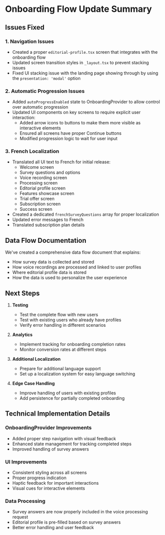 # Onboarding Flow Update Summary

## Issues Fixed

### 1. Navigation Issues

- Created a proper `editorial-profile.tsx` screen that integrates with the onboarding flow
- Updated screen transition styles in `_layout.tsx` to prevent stacking issues
- Fixed UI stacking issue with the landing page showing through by using the `presentation: 'modal'` option

### 2. Automatic Progression Issues

- Added `autoProgressEnabled` state to OnboardingProvider to allow control over automatic progression
- Updated UI components on key screens to require explicit user interaction:
  - Added arrow icons to buttons to make them more visible as interactive elements
  - Ensured all screens have proper Continue buttons
  - Modified progression logic to wait for user input

### 3. French Localization

- Translated all UI text to French for initial release:
  - Welcome screen
  - Survey questions and options
  - Voice recording screen
  - Processing screen
  - Editorial profile screen
  - Features showcase screen
  - Trial offer screen
  - Subscription screen
  - Success screen
- Created a dedicated `frenchSurveyQuestions` array for proper localization
- Updated error messages to French
- Translated subscription plan details

## Data Flow Documentation

We've created a comprehensive data flow document that explains:

- How survey data is collected and stored
- How voice recordings are processed and linked to user profiles
- Where editorial profile data is stored
- How the data is used to personalize the user experience

## Next Steps

1. **Testing**

   - Test the complete flow with new users
   - Test with existing users who already have profiles
   - Verify error handling in different scenarios

2. **Analytics**

   - Implement tracking for onboarding completion rates
   - Monitor conversion rates at different steps

3. **Additional Localization**

   - Prepare for additional language support
   - Set up a localization system for easy language switching

4. **Edge Case Handling**
   - Improve handling of users with existing profiles
   - Add persistence for partially completed onboarding

## Technical Implementation Details

### OnboardingProvider Improvements

- Added proper step navigation with visual feedback
- Enhanced state management for tracking completed steps
- Improved handling of survey answers

### UI Improvements

- Consistent styling across all screens
- Proper progress indication
- Haptic feedback for important interactions
- Visual cues for interactive elements

### Data Processing

- Survey answers are now properly included in the voice processing request
- Editorial profile is pre-filled based on survey answers
- Better error handling and user feedback

